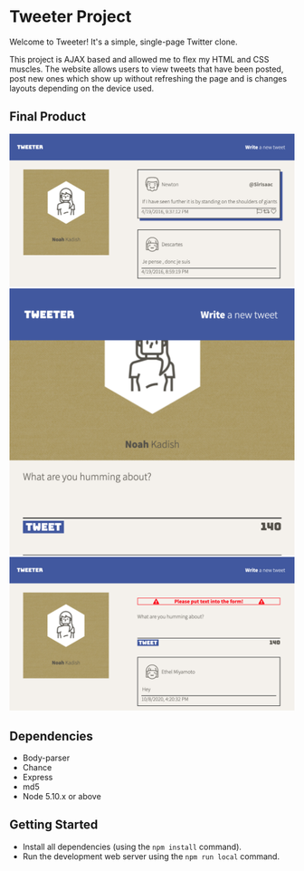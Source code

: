 # Tweeter Project

Welcome to Tweeter! It's a simple, single-page Twitter clone.

This project is AJAX based and allowed me to flex my HTML and CSS muscles. The website allows users to view tweets that have been posted, post new ones which show up without refreshing the page and is changes layouts depending on the device used. 

## Final Product

!["Layout of the tweets on a desktop"](https://github.com/NKadish/tweeter/blob/master/docs/Screen%20Shot%202020-10-08%20at%204.36.01%20PM.png?raw=true)
!["Mobile layout shift"](https://github.com/NKadish/tweeter/blob/master/docs/Screen%20Shot%202020-10-08%20at%204.36.50%20PM.png?raw=true)
!["Error message"](https://github.com/NKadish/tweeter/blob/master/docs/Screen%20Shot%202020-10-08%20at%204.37.11%20PM.png?raw=true)

## Dependencies

- Body-parser
- Chance
- Express
- md5
- Node 5.10.x or above


## Getting Started

- Install all dependencies (using the `npm install` command).
- Run the development web server using the `npm run local` command.